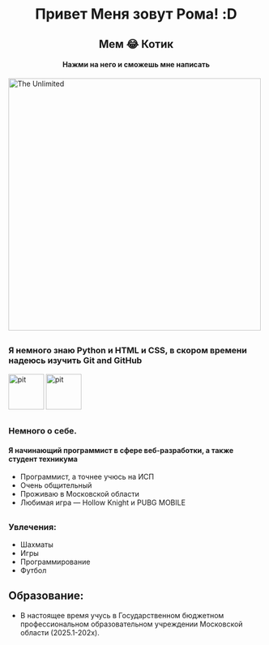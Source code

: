 <h1 align="center">Привет Меня зовут Рома! :D</h1>

<h2 align="center">Мем 😂  Котик  </h2>

<h4 align="center">Нажми на него и сможешь мне написать </h4>


<a href="https://t.me/Gnomoslog" target="_blank" >
  <img src="https://otvet.imgsmail.ru/download/204795242_f6a60d49b1ee00854b163216bb262470_800.gif" alt="The Unlimited" width="498"/>
</a>

 ##
 
 ### Я немного знаю Python и HTML и CSS, в скором времени надеюсь изучить Git and GitHub
 
 <img src=https://velog.velcdn.com/images/ghkd1330/post/ebd51fe2-95b4-44b9-9306-1f9933592829/image.jpeg height="70" alt="pit"  />
 <img src=https://avatars.mds.yandex.net/get-altay/11381866/2a0000018c59036deca36e60afe35279ef96/orig height="70" alt="pit"  />
 
 ##
 
 ### Немного о себе.

 #### Я начинающий программист в сфере веб-разработки, а также студент техникума
* Программист, а точнее учюсь на ИСП
* Очень общительный
* Проживаю в Московской области
* Любимая игра — Hollow Knight и PUBG MOBILE

##
### Увлечения:
* Шахматы
* Игры
* Программирование
* Футбол
##
## Образование:
* В настоящее время учусь в Государственном бюджетном
профессиональном образовательном учреждении Московской области (2025.1-202x). 
